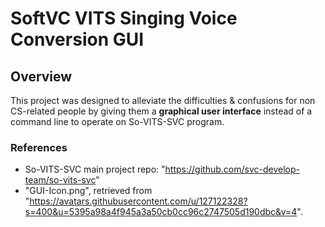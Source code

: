 # SoftVC VITS Singing Voice Conversion GUI

## Overview
This project was designed to alleviate the difficulties & confusions for non CS-related people by giving them a **graphical user interface** instead of a command line to operate on So-VITS-SVC program.

### **References**
- So-VITS-SVC main project repo: "https://github.com/svc-develop-team/so-vits-svc"
- "GUI-Icon.png", retrieved from "https://avatars.githubusercontent.com/u/127122328?s=400&u=5395a98a4f945a3a50cb0cc96c2747505d190dbc&v=4".